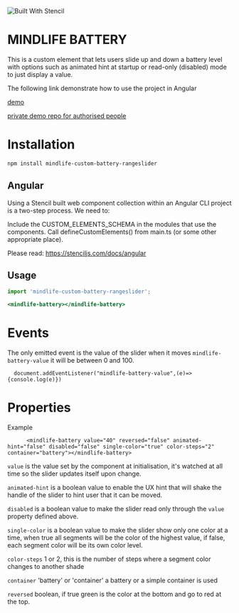 ![Built With Stencil](https://img.shields.io/badge/-Built%20With%20Stencil-16161d.svg?logo=data%3Aimage%2Fsvg%2Bxml%3Bbase64%2CPD94bWwgdmVyc2lvbj0iMS4wIiBlbmNvZGluZz0idXRmLTgiPz4KPCEtLSBHZW5lcmF0b3I6IEFkb2JlIElsbHVzdHJhdG9yIDE5LjIuMSwgU1ZHIEV4cG9ydCBQbHVnLUluIC4gU1ZHIFZlcnNpb246IDYuMDAgQnVpbGQgMCkgIC0tPgo8c3ZnIHZlcnNpb249IjEuMSIgaWQ9IkxheWVyXzEiIHhtbG5zPSJodHRwOi8vd3d3LnczLm9yZy8yMDAwL3N2ZyIgeG1sbnM6eGxpbms9Imh0dHA6Ly93d3cudzMub3JnLzE5OTkveGxpbmsiIHg9IjBweCIgeT0iMHB4IgoJIHZpZXdCb3g9IjAgMCA1MTIgNTEyIiBzdHlsZT0iZW5hYmxlLWJhY2tncm91bmQ6bmV3IDAgMCA1MTIgNTEyOyIgeG1sOnNwYWNlPSJwcmVzZXJ2ZSI%2BCjxzdHlsZSB0eXBlPSJ0ZXh0L2NzcyI%2BCgkuc3Qwe2ZpbGw6I0ZGRkZGRjt9Cjwvc3R5bGU%2BCjxwYXRoIGNsYXNzPSJzdDAiIGQ9Ik00MjQuNywzNzMuOWMwLDM3LjYtNTUuMSw2OC42LTkyLjcsNjguNkgxODAuNGMtMzcuOSwwLTkyLjctMzAuNy05Mi43LTY4LjZ2LTMuNmgzMzYuOVYzNzMuOXoiLz4KPHBhdGggY2xhc3M9InN0MCIgZD0iTTQyNC43LDI5Mi4xSDE4MC40Yy0zNy42LDAtOTIuNy0zMS05Mi43LTY4LjZ2LTMuNkgzMzJjMzcuNiwwLDkyLjcsMzEsOTIuNyw2OC42VjI5Mi4xeiIvPgo8cGF0aCBjbGFzcz0ic3QwIiBkPSJNNDI0LjcsMTQxLjdIODcuN3YtMy42YzAtMzcuNiw1NC44LTY4LjYsOTIuNy02OC42SDMzMmMzNy45LDAsOTIuNywzMC43LDkyLjcsNjguNlYxNDEuN3oiLz4KPC9zdmc%2BCg%3D%3D&colorA=16161d&style=flat-square)

# MINDLIFE BATTERY

This is a custom element that lets users slide up and down a battery level with options such as animated hint at startup or read-only (disabled) mode to just display a value.

The following link demonstrate how to use the project in Angular

[demo](https://mindlife-ui-toolkit.web.app/components/BatterySlider)

[private demo repo for authorised people](https://github.com/Mindlife-UK/mindlife-custom-uikit)

# Installation

```bash
npm install mindlife-custom-battery-rangeslider
```

## Angular

Using a Stencil built web component collection within an Angular CLI project is a two-step process. We need to:

Include the CUSTOM_ELEMENTS_SCHEMA in the modules that use the components.
Call defineCustomElements() from main.ts (or some other appropriate place).

Please read: https://stenciljs.com/docs/angular

## Usage

```app.component.ts
import 'mindlife-custom-battery-rangeslider';
```

```[componentName].page.html
<mindlife-battery></mindlife-battery>
```

# Events

The only emitted event is the value of the slider when it moves `mindlife-battery-value` it will be between 0 and 100.

```
  document.addEventListener("mindlife-battery-value",(e)=>{console.log(e)})
```

# Properties

Example

```
      <mindlife-battery value="40" reversed="false" animated-hint="false" disabled="false" single-color="true" color-steps="2" container="battery"></mindlife-battery>
```

`value` is the value set by the component at initialisation, it's watched at all time so the slider updates itself upon change.

`animated-hint` is a boolean value to enable the UX hint that will shake the handle of the slider to hint user that it can be moved.

`disabled` is a boolean value to make the slider read only through the `value` property defined above.

`single-color` is a boolean value to make the slider show only one color at a time, when true all segments will be the color of the highest value, if false, each segment color will be its own color level.

`color-steps` 1 or 2, this is the number of steps where a segment color changes to another shade

`container` 'battery' or 'container' a battery or a simple container is used

`reversed` boolean, if true green is the color at the bottom and go to red at the top.